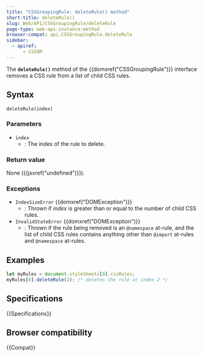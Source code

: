 ```yaml
---
title: "CSSGroupingRule: deleteRule() method"
short-title: deleteRule()
slug: Web/API/CSSGroupingRule/deleteRule
page-type: web-api-instance-method
browser-compat: api.CSSGroupingRule.deleteRule
sidebar:
  - apiref:
      - CSSOM
---
```


The **`deleteRule()`** method of the
{{domxref("CSSGroupingRule")}} interface removes a CSS rule from a list of child CSS
rules.

## Syntax

```js-nolint
deleteRule(index)
```

### Parameters

- `index`
  - : The index of the rule to delete.

### Return value

None ({{jsxref("undefined")}}).

### Exceptions

- `IndexSizeError` {{domxref("DOMException")}}
  - : Thrown if _index_ is greater than or equal to the number of child CSS
    rules.
- `InvalidStateError` {{domxref("DOMException")}}
  - : Thrown if the rule being removed is an `@namespace` at-rule, and the list of child CSS rules contains anything other than `@import` at-rules and `@namespace` at-rules.

## Examples

```js
let myRules = document.styleSheets[0].cssRules;
myRules[0].deleteRule(2); /* deletes the rule at index 2 */
```

## Specifications

{{Specifications}}

## Browser compatibility

{{Compat}}
